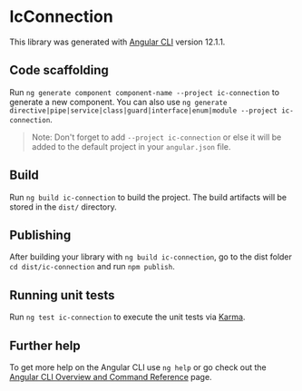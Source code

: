 # IcConnection

This library was generated with [Angular CLI](https://github.com/angular/angular-cli) version 12.1.1.

## Code scaffolding

Run `ng generate component component-name --project ic-connection` to generate a new component. You can also use `ng generate directive|pipe|service|class|guard|interface|enum|module --project ic-connection`.
> Note: Don't forget to add `--project ic-connection` or else it will be added to the default project in your `angular.json` file. 

## Build

Run `ng build ic-connection` to build the project. The build artifacts will be stored in the `dist/` directory.

## Publishing

After building your library with `ng build ic-connection`, go to the dist folder `cd dist/ic-connection` and run `npm publish`.

## Running unit tests

Run `ng test ic-connection` to execute the unit tests via [Karma](https://karma-runner.github.io).

## Further help

To get more help on the Angular CLI use `ng help` or go check out the [Angular CLI Overview and Command Reference](https://angular.io/cli) page.
